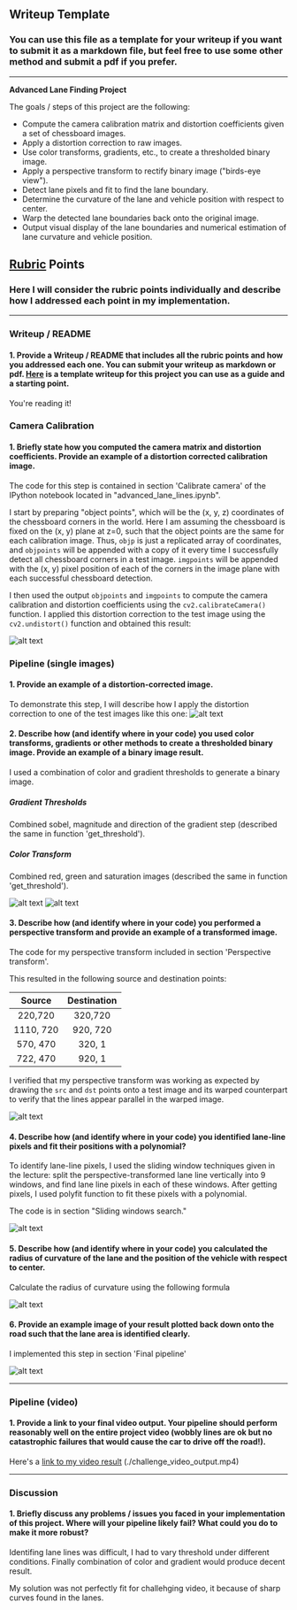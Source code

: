 ## Writeup Template

### You can use this file as a template for your writeup if you want to submit it as a markdown file, but feel free to use some other method and submit a pdf if you prefer.

---

**Advanced Lane Finding Project**

The goals / steps of this project are the following:

* Compute the camera calibration matrix and distortion coefficients given a set of chessboard images.
* Apply a distortion correction to raw images.
* Use color transforms, gradients, etc., to create a thresholded binary image.
* Apply a perspective transform to rectify binary image ("birds-eye view").
* Detect lane pixels and fit to find the lane boundary.
* Determine the curvature of the lane and vehicle position with respect to center.
* Warp the detected lane boundaries back onto the original image.
* Output visual display of the lane boundaries and numerical estimation of lane curvature and vehicle position.

[//]: # (Image References)

[image1]: ./examples/undistort_output.png "Undistorted"
[image2]: ./test_images/test1.jpg "Road Transformed"
[image3]: ./examples/binary_combo_example.jpg "Binary Example"
[image4]: ./examples/warped_straight_lines.jpg "Warp Example"
[image5]: ./examples/color_fit_lines.jpg "Fit Visual"
[image6]: ./examples/example_output.jpg "Output"
[video1]: ./project_video.mp4 "Video"
[image7]: ./examples/undistorted_image.png "Undistorted Image"
[image8]: ./examples/thresholded_image.png "Thresholded Image"
[image9]: ./examples/combined_image01.png "Combined Image"
[image10]: ./examples/combined_image02.png "Combined Image with more resolution"
[image11]: ./examples/warped_image.png "Warped Image"
[image12]: ./examples/sliding_window.png "Lane pixels"
[image13]: ./examples/radius.gif "Curvature Radius formula"
[image14]: ./examples/processed_image.png "Test Image"
[video2]: ./project_video_output.mp4 "Output Video"
[video3]: ./challenge_video_output.mp4 "Challenge Video"

## [Rubric](https://review.udacity.com/#!/rubrics/571/view) Points

### Here I will consider the rubric points individually and describe how I addressed each point in my implementation.  

---

### Writeup / README

#### 1. Provide a Writeup / README that includes all the rubric points and how you addressed each one.  You can submit your writeup as markdown or pdf.  [Here](https://github.com/udacity/CarND-Advanced-Lane-Lines/blob/master/writeup_template.md) is a template writeup for this project you can use as a guide and a starting point.  

You're reading it!

### Camera Calibration

#### 1. Briefly state how you computed the camera matrix and distortion coefficients. Provide an example of a distortion corrected calibration image.

The code for this step is contained in section 'Calibrate camera' of the IPython notebook located in "advanced_lane_lines.ipynb".  

I start by preparing "object points", which will be the (x, y, z) coordinates of the chessboard corners in the world. Here I am assuming the chessboard is fixed on the (x, y) plane at z=0, such that the object points are the same for each calibration image.  Thus, `objp` is just a replicated array of coordinates, and `objpoints` will be appended with a copy of it every time I successfully detect all chessboard corners in a test image.  `imgpoints` will be appended with the (x, y) pixel position of each of the corners in the image plane with each successful chessboard detection.  

I then used the output `objpoints` and `imgpoints` to compute the camera calibration and distortion coefficients using the `cv2.calibrateCamera()` function.  I applied this distortion correction to the test image using the `cv2.undistort()` function and obtained this result: 

![alt text][image7]

### Pipeline (single images)

#### 1. Provide an example of a distortion-corrected image.

To demonstrate this step, I will describe how I apply the distortion correction to one of the test images like this one:
![alt text][image8]

#### 2. Describe how (and identify where in your code) you used color transforms, gradients or other methods to create a thresholded binary image.  Provide an example of a binary image result.

I used a combination of color and gradient thresholds to generate a binary image.

##### Gradient Thresholds

Combined sobel, magnitude and direction of the gradient step (described the same in function 'get_threshold').

##### Color Transform

Combined red, green and saturation images (described the same in function 'get_threshold'). 

![alt text][image9]
![alt text][image10]

#### 3. Describe how (and identify where in your code) you performed a perspective transform and provide an example of a transformed image.

The code for my perspective transform included in section 'Perspective transform'.

This resulted in the following source and destination points:

| Source        | Destination   | 
|:-------------:|:-------------:| 
| 220,720       | 320,720       | 
| 1110, 720     | 920, 720      |
| 570, 470      | 320, 1        |
| 722, 470      | 920, 1        |

I verified that my perspective transform was working as expected by drawing the `src` and `dst` points onto a test image and its warped counterpart to verify that the lines appear parallel in the warped image.

![alt text][image11]

#### 4. Describe how (and identify where in your code) you identified lane-line pixels and fit their positions with a polynomial?

To identify lane-line pixels, I used the sliding window techniques given in the lecture: split the perspective-transformed lane line vertically into 9 windows, and find lane line pixels in each of these windows. After getting pixels, I used polyfit function to fit these pixels with a polynomial.

The code is in section "Sliding windows search."

![alt text][image12]

#### 5. Describe how (and identify where in your code) you calculated the radius of curvature of the lane and the position of the vehicle with respect to center.

Calculate the radius of curvature using the following formula

![alt text][image13]

#### 6. Provide an example image of your result plotted back down onto the road such that the lane area is identified clearly.

I implemented this step in section 'Final pipeline'

![alt text][image14]

---

### Pipeline (video)

#### 1. Provide a link to your final video output.  Your pipeline should perform reasonably well on the entire project video (wobbly lines are ok but no catastrophic failures that would cause the car to drive off the road!).

Here's a [link to my video result](./project_video_output.mp4) (./challenge_video_output.mp4)

---

### Discussion

#### 1. Briefly discuss any problems / issues you faced in your implementation of this project.  Where will your pipeline likely fail?  What could you do to make it more robust?

Identifing lane lines was difficult, I had to vary threshold under different conditions. Finally combination of color and gradient would produce decent result.

My solution was not perfectly fit for challehging video, it because of sharp curves found in the lanes.